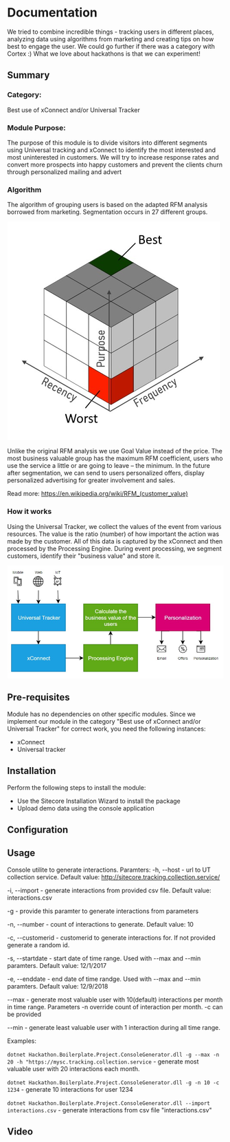 # Documentation

We tried to combine incredible things - tracking users in different places, analyzing data using algorithms from marketing and creating tips on how best to engage the user. We could go further if there was a category with Cortex :) What we love about hackathons is that we can experiment!

## Summary

### Category:

Best use of xConnect and/or Universal Tracker

### Module Purpose: 

The purpose of this module is to divide visitors into different segments using Universal tracking and xConnect to identify the most interested and most uninterested in customers. We will try to increase response rates and convert more prospects into happy customers  and prevent the clients churn  through personalized mailing and advert

### Algorithm

The algorithm of grouping users is based on the adapted RFM analysis borrowed from marketing. Segmentation occurs in 27 different groups.

![rfm](https://github.com/Sitecore-Hackathon/2019-NaN/blob/master/documentation/images/rfm.jpg)

Unlike the original RFM analysis we use Goal Value instead of the price. The most business valuable group has the maximum RFM coefficient, users who use the service a little or are going to leave – the minimum. In the future after segmentation, we can send to users personalized offers, display personalized advertising for greater involvement and sales.


Read more: https://en.wikipedia.org/wiki/RFM_(customer_value)

### How it works

Using the Universal Tracker, we collect the values of the event from various resources. The value is the ratio (number) of how important the action was made by the customer. All of this data is captured by the xConnect and then processed by the Processing Engine. During event processing, we segment customers, identify their "business value" and store it.

![process](https://github.com/Sitecore-Hackathon/2019-NaN/blob/master/documentation/images/process.jpg)

## Pre-requisites

Module has no dependencies on other specific modules. Since we implement our module in the category "Best use of xConnect and/or Universal Tracker" for correct work, you need the following instances:

- xConnect
- Universal tracker

## Installation

Perform the following steps to install the module:

- Use the Sitecore Installation Wizard to install the package
- Upload demo data using the console application

## Configuration


## Usage


Console utilite to generate interactions.
Paramters:
-h, --host <url> - url to UT collection service. Default value: http://sitecore.tracking.collection.service/
    
-i, --import <path> - generate interactions from provided csv file. Default value: interactions.csv
    
-g - provide this paramter to generate interactions from parameters

-n, --number <int> - count of interactions to generate. Default value: 10
    
-c, --customerid <int> - customerid to generate interactions for. If not provided generate a random id.
    
-s, --startdate <date> - start date of time range. Used with --max and --min paramters. Default value: 12/1/2017
    
-e, --enddate <date> - end date of time randge. Used with --max and --min paramters. Default value: 12/9/2018
    
--max - generate most valuable user with 10(default) interactions per month in time range. Parameters -n override count of interaction per month. -c can be provided

--min - generate least valuable user with 1 interaction during all time range. 

Examples:

`dotnet Hackathon.Boilerplate.Project.ConsoleGenerator.dll -g --max -n 20 -h "https://mysc.tracking.collection.service` - generate most valuable user with 20 interactions each month.

`dotnet Hackathon.Boilerplate.Project.ConsoleGenerator.dll -g -n 10 -c 1234` - generate 10 interactions for user 1234

`dotnet Hackathon.Boilerplate.Project.ConsoleGenerator.dll --import interactions.csv` - generate interactions from csv file "interactions.csv"
    


## Video

